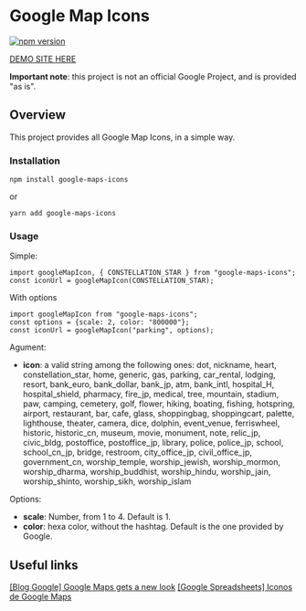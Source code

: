 # Google Map Icons

[![npm version](https://badge.fury.io/js/google-maps-icons.svg)](https://badge.fury.io/js/google-maps-icons)

[DEMO SITE HERE](https://svengau.github.io/google-maps-icons/)

**Important note**: this project is not an official Google Project, and is provided "as is".

## Overview

This project provides all Google Map Icons, in a simple way.

### Installation

```
npm install google-maps-icons
```

or

```
yarn add google-maps-icons
```

### Usage

Simple:

```
import googleMapIcon, { CONSTELLATION_STAR } from "google-maps-icons";
const iconUrl = googleMapIcon(CONSTELLATION_STAR);
```

With options

```
import googleMapIcon from "google-maps-icons";
const options = {scale: 2, color: "800000"};
const iconUrl = googleMapIcon("parking", options);
```

Agument:

- **icon**: a valid string among the following ones:
  dot, nickname, heart, constellation_star, home, generic, gas, parking, car_rental, lodging, resort, bank_euro, bank_dollar, bank_jp, atm, bank_intl, hospital_H, hospital_shield, pharmacy, fire_jp, medical, tree, mountain, stadium, paw, camping, cemetery, golf, flower, hiking, boating, fishing, hotspring, airport, restaurant, bar, cafe, glass, shoppingbag, shoppingcart, palette, lighthouse, theater, camera, dice, dolphin, event_venue, ferriswheel, historic, historic_cn, museum, movie, monument, note, relic_jp, civic_bldg, postoffice, postoffice_jp, library, police, police_jp, school, school_cn_jp, bridge, restroom, city_office_jp, civil_office_jp, government_cn, worship_temple, worship_jewish, worship_mormon, worship_dharma, worship_buddhist, worship_hindu, worship_jain, worship_shinto, worship_sikh, worship_islam

Options:

- **scale**: Number, from 1 to 4. Default is 1.
- **color**: hexa color, without the hashtag. Default is the one provided by Google.

## Useful links

[[Blog Google] Google Maps gets a new look](https://www.blog.google/products/maps/google-maps-gets-new-look/)
[[Google Spreadsheets] Iconos de Google Maps](https://docs.google.com/spreadsheets/d/1YivKsYBr7pQ7R_VK2WPszc0CNakqlbT6zGeqCvuQRS8/edit#gid=0)
